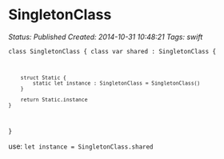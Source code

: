 # SingletonClass

_Status: Published_
_Created: 2014-10-31 10:48:21_
_Tags: swift_

<code>class SingletonClass {
    class var shared : SingletonClass {

        struct Static {
            static let instance : SingletonClass = SingletonClass()
        }

        return Static.instance
    }
}</code>

use:
<code>let instance = SingletonClass.shared</code>